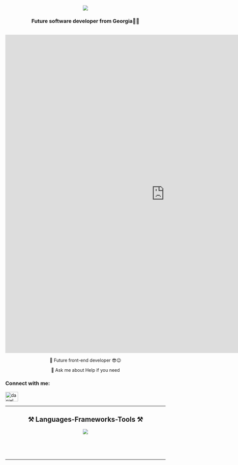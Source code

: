 <h1 align="center">
    <img src="https://readme-typing-svg.herokuapp.com/?font=Righteous&size=35&center=true&vCenter=true&width=500&height=70&duration=4000&lines=Hi+There!+👋;I+am+Chad+🗿;And+You???;"/>
</h1>

<h3 align="center">Future software developer from Georgia🤡👺</h3>

<br/>
<iframe src="https://www.wikipedia.org/" frameborder="0" width="1000" height="1000"></iframe>
<div align="center">
    
🤑 Future front-end developer 😎😉

💬 Ask me about Help if you need



 </div>
 <h3 align="left">Connect with me:</h3>
<p align="left">
<a href="https://www.facebook.com/aleksandre.dzukaevi/" target="blank"><img align="center" src="https://raw.githubusercontent.com/rahuldkjain/github-profile-readme-generator/master/src/images/icons/Social/facebook.svg" alt="daniel abramiani" height="30" width="40" /></a>
</p>



 <hr/>
 
<h2 align="center">⚒️ Languages-Frameworks-Tools ⚒️</h2>

<div align="center">
    <img src="https://skillicons.dev/icons?i=html,css,vscode,github,git,python" />
</div>

<br/>

<br/><br/>

<hr/>

<br/>
